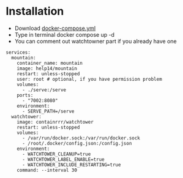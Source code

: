# Installation

- Download [docker-compose.yml](https://github.com/help-14/mountain/blob/main/blob/main/docker-compose.yml)
- Type in terminal docker compose up -d
- You can comment out watchtowner part if you already have one

```
services:
  mountain:
    container_name: mountain
    image: help14/mountain
    restart: unless-stopped
    user: root # optional, if you have permission problem
    volumes:
      - ./serve:/serve
    ports:
      - "7002:8080"
    environment:
      - SERVE_PATH=/serve
  watchtower:
    image: containrrr/watchtower
    restart: unless-stopped
    volumes:
      - /var/run/docker.sock:/var/run/docker.sock
      - /root/.docker/config.json:/config.json
    environment:
      - WATCHTOWER_CLEANUP=true
      - WATCHTOWER_LABEL_ENABLE=true
      - WATCHTOWER_INCLUDE_RESTARTING=true
    command: --interval 30
```